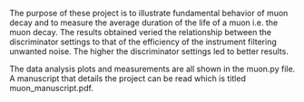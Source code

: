 The purpose of these project is to illustrate fundamental behavior of muon decay and to measure the average duration of the life of a muon i.e. the muon decay. 
The results obtained veried the relationship between the discriminator settings to that of the efficiency of the instrument filtering unwanted noise. The higher the
discriminator settings led to better results.

The data analysis plots and measurements are all shown in the muon.py file. A manuscript that details the project can be read which is titled muon_manuscript.pdf.
